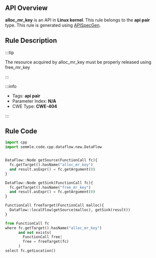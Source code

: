 ---
---


## API Overview
**alloc_mr_key** is an API in **Linux kernel**. This rule belongs to the **api pair** type. This rule is generated using [APISpecGen](../../tools/APISpecGen).
## Rule Description

:::tip

The resource acquired by alloc_mr_key must be properly released using free_mr_key

:::

:::info

- Tags: **api pair**
- Parameter Index: **N/A**
- CWE Type: **CWE-404**

:::

## Rule Code
```python
import cpp
import semmle.code.cpp.dataflow.new.DataFlow


DataFlow::Node getSource(FunctionCall fc){
  fc.getTarget().hasName("alloc_mr_key")
  and result.asExpr() = fc.getArgument(0)
}

DataFlow::Node getSink(FunctionCall fc){
  fc.getTarget().hasName("free_mr_key")
  and result.asExpr() = fc.getArgument(0)
}

FunctionCall freeTarget(FunctionCall malloc){
  DataFlow::localFlow(getSource(malloc), getSink(result))
}

from FunctionCall fc
where fc.getTarget().hasName("alloc_mr_key")
      and not exists(
        FunctionCall free| 
        free = freeTarget(fc)
      )
select fc.getLocation()

    
```